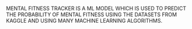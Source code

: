 MENTAL FITNESS TRACKER IS A ML MODEL WHICH IS USED TO PREDICT THE PROBABILITY OF MENTAL FITNESS USING THE DATASETS FROM KAGGLE AND USING MANY MACHINE LEARNING ALGORITHMS.
